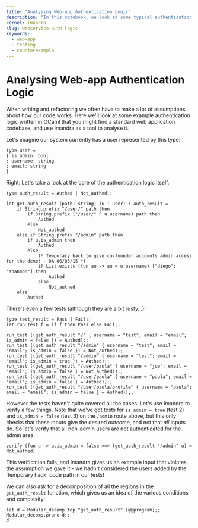 ```yaml
---
title: "Analysing Web-app Authentication Logic"
description: "In this notebook, we look at some typical authentication logic that might be found in a standard web application, and analyse it with Imandra to make sure it's doing what we expect."
kernel: imandra
slug: webservice-auth-logic
keywords:
  - web-app
  - testing
  - counterexample
---
```


# Analysing Web-app Authentication Logic

When writing and refactoring we often have to make a lot of assumptions about how our code works. Here we'll look at some example authentication logic written in OCaml that you might find a standard web application codebase, and use Imandra as a tool to analyse it.

Let's imagine our system currently has a user represented by this type:

```{.imandra .input}
type user =
{ is_admin: bool
; username: string
; email: string
}
```

Right. Let's take a look at the core of the authentication logic itself.

```{.imandra .input}
type auth_result = Authed | Not_authed;;

let get_auth_result (path: string) (u : user) : auth_result =
    if String.prefix "/user/" path then
        if String.prefix ("/user/" ^ u.username) path then
            Authed
        else
            Not_authed
    else if String.prefix "/admin" path then
        if u.is_admin then
            Authed
        else
            (* Temporary hack to give co-founder accounts admin access for the demo! - DA 06/05/15 *)
            if List.exists (fun au -> au = u.username) ["diego"; "shannon"] then
                Authed
            else
                Not_authed
    else
        Authed
```

There's even a few tests (although they are a bit rusty...)!

```{.imandra .input}
type test_result = Pass | Fail;;
let run_test f = if f then Pass else Fail;;
```

```{.imandra .input}
run_test ((get_auth_result "/" { username = "test"; email = "email"; is_admin = false }) = Authed);;
run_test ((get_auth_result "/admin" { username = "test"; email = "email"; is_admin = false }) = Not_authed);;
run_test ((get_auth_result "/admin" { username = "test"; email = "email"; is_admin = true }) = Authed);;
run_test ((get_auth_result "/user/paula" { username = "joe"; email = "email"; is_admin = false } = Not_authed));;
run_test ((get_auth_result "/user/paula" { username = "paula"; email = "email"; is_admin = false } = Authed));;
run_test ((get_auth_result "/user/paula/profile" { username = "paula"; email = "email"; is_admin = false } = Authed));;
```

However the tests haven't quite covered all the cases. Let's use Imandra to verify a few things. Note that we've got tests for `is_admin = true` (test 2) and `is_admin = false` (test 3) on the `/admin` route above, but this only checks that these inputs give the desired outcome, and not that _all_ inputs do. So let's verify that all non-admin users are not authenticated for the admin area.

```{.imandra .input}
verify (fun u -> u.is_admin = false ==> (get_auth_result "/admin" u) = Not_authed)
```

This verification fails, and Imandra gives us an example input that violates the assumption we gave it - we hadn't considered the users added by the 'temporary hack' code path in our tests!

We can also ask for a decomposition of all the regions in the `get_auth_result` function, which gives us an idea of the various conditions and complexity:

```{.imandra .input}
let d = Modular_decomp.top "get_auth_result" [@@program];;
Modular_decomp.prune d;; 
d


```

```{.imandra .input}

```
